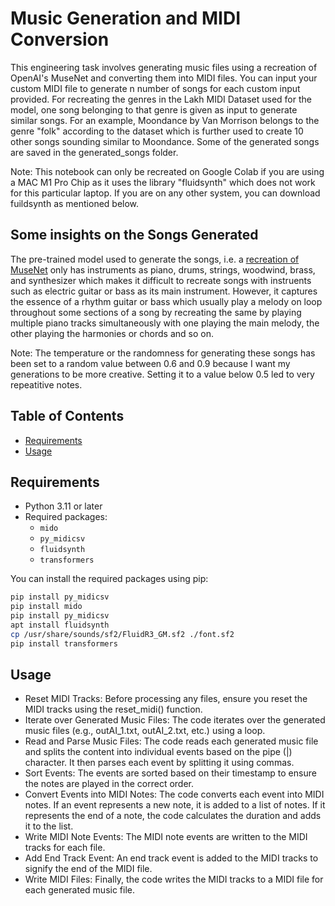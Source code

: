 # Music Generation and MIDI Conversion

This engineering task involves generating music files using a recreation of OpenAI's MuseNet and converting them into MIDI files. You can input your custom MIDI file to generate n number of songs for each custom input provided. For recreating the genres in the Lakh MIDI Dataset used for the model, one song belonging to that genre is given as input to generate similar songs. For an example, Moondance by Van Morrison belongs to the genre "folk" according to the dataset which is further used to create 10 other songs sounding similar to Moondance.  Some of the generated songs are saved in the generated_songs folder. 

Note: This notebook can only be recreated on Google Colab if you are using a MAC M1 Pro Chip as it uses the library "fluidsynth" which does not work for this particular laptop. If you are on any other system, you can download fuildsynth as mentioned below.

## Some insights on the Songs Generated

The pre-trained model used to generate the songs, i.e. a [recreation of MuseNet](https://huggingface.co/hidude562/OpenMusenet-2.11-L) only has instruments as piano, drums, strings, woodwind, brass, and synthesizer which makes it difficult to recreate songs with instruents such as electric guitar or bass as its main instrument. However, it captures the essence of a rhythm guitar or bass which usually play a melody on loop throughout some sections of a song by recreating the same by playing multiple piano tracks simultaneously with one playing the main melody, the other playing the harmonies or chords and so on.

Note: The temperature or the randomness for generating these songs has been set to a random value between 0.6 and 0.9 because I want my generations to be more creative. Setting it to a value below 0.5 led to very repeatitive notes.

## Table of Contents
- [Requirements](#requirements)
- [Usage](#usage)

## Requirements

- Python 3.11 or later
- Required packages:
  - `mido`
  - `py_midicsv`
  - `fluidsynth`
  - `transformers`

You can install the required packages using pip:

```bash
pip install py_midicsv
pip install mido
pip install py_midicsv
apt install fluidsynth
cp /usr/share/sounds/sf2/FluidR3_GM.sf2 ./font.sf2
pip install transformers
```

## Usage

- Reset MIDI Tracks: Before processing any files, ensure you reset the MIDI tracks using the reset_midi() function.
- Iterate over Generated Music Files: The code iterates over the generated music files (e.g., outAI_1.txt, outAI_2.txt, etc.) using a loop.
- Read and Parse Music Files: The code reads each generated music file and splits the content into individual events based on the pipe (|) character. It then parses each event by splitting it using commas.
- Sort Events: The events are sorted based on their timestamp to ensure the notes are played in the correct order.
- Convert Events into MIDI Notes: The code converts each event into MIDI notes. If an event represents a new note, it is added to a list of notes. If it represents the end of a note, the code calculates the duration and adds it to the list.
- Write MIDI Note Events: The MIDI note events are written to the MIDI tracks for each file.
- Add End Track Event: An end track event is added to the MIDI tracks to signify the end of the MIDI file.
- Write MIDI Files: Finally, the code writes the MIDI tracks to a MIDI file for each generated music file.